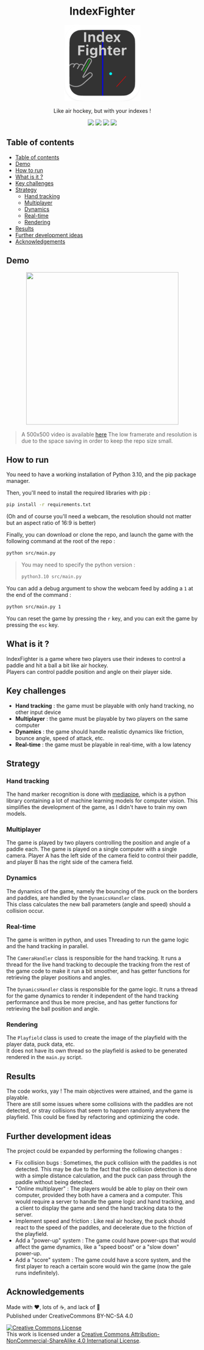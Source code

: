 <h1 align="center">IndexFighter</h1>

<p align="center">
	<img width="200" height="200" margin-right="100%" src="https://github.com/fred-corp/IndexFighter/raw/main/images/icon/index%20fighter.png">
</p>

<p align="center">Like air hockey, but with your indexes !</p>
<p align="center">
<a href="https://github.com/fred-corp/IndexFighter/actions/workflows/codeql.yml"><img src="https://github.com/fred-corp/IndexFighter/actions/workflows/codeql.yml/badge.svg"></a>
<a href="https://github.com/fred-corp/IndexFighter/blob/main/LICENCE"><img src="https://img.shields.io/github/license/fred-corp/indexFighter"></a>
<a href="https://github.com/fred-corp/IndexFighter/issues"><img src="https://img.shields.io/github/issues/fred-corp/indexFighter"></a>
<a href="https://github.com/fred-corp/IndexFighter/commits/main"><img src="https://img.shields.io/github/last-commit/fred-corp/indexFighter"></a>
</p>

## Table of contents

- [Table of contents](#table-of-contents)
- [Demo](#demo)
- [How to run](#how-to-run)
- [What is it ?](#what-is-it-)
- [Key challenges](#key-challenges)
- [Strategy](#strategy)
  - [Hand tracking](#hand-tracking)
  - [Multiplayer](#multiplayer)
  - [Dynamics](#dynamics)
  - [Real-time](#real-time)
  - [Rendering](#rendering)
- [Results](#results)
- [Further development ideas](#further-development-ideas)
- [Acknowledgements](#acknowledgements)

## Demo

<p  align="center"><img width="400" height="400" src="images/Demo.gif"></p>

> A 500x500 video is available [here](images/Demo.mov)
> The low framerate and resolution is due to the space saving in order to keep the repo size small.

## How to run

You need to have a working installation of Python 3.10, and the pip package manager.

Then, you'll need to install the required libraries with pip :

```sh
pip install -r requirements.txt
```

(Oh and of course you'll need a webcam, the resolution should not matter but an aspect ratio of 16:9 is better)

Finally, you can download or clone the repo, and launch the game with the following command at the root of the repo :

```sh
python src/main.py
```

> You may need to specify the python version :
>
> ```sh
> python3.10 src/main.py
> ```

You can add a debug argument to show the webcam feed by adding a `1` at the end of the command :

```sh
python src/main.py 1
```

You can reset the game by pressing the `r` key, and you can exit the game by pressing the `esc` key.

## What is it ?

IndexFighter is a game where two players use their indexes to control a paddle and hit a ball a bit like air hockey.  
Players can control paddle position and angle on their player side.

## Key challenges

- **Hand tracking** : the game must be playable with only hand tracking, no other input device
- **Multiplayer** : the game must be playable by two players on the same computer
- **Dynamics** : the game should handle realistic dynamics like friction, bounce angle, speed of attack, etc.
- **Real-time** : the game must be playable in real-time, with a low latency

## Strategy

### Hand tracking

The hand marker recognition is done with [mediapipe](https://pypi.org/project/mediapipe/), which is a python library containing a lot of machine learning models for computer vision. This simplifies the development of the game, as I didn't have to train my own models.

### Multiplayer

The game is played by two players controlling the position and angle of a paddle each. The game is played on a single computer with a single camera. Player A has the left side of the camera field to control their paddle, and player B has the right side of the camera field.

### Dynamics

The dynamics of the game, namely the bouncing of the puck on the borders and paddles, are handled by the `DynamicsHandler` class.  
This class calculates the new ball parameters (angle and speed) should a collision occur.

### Real-time

The game is written in python, and uses Threading to run the game logic and the hand tracking in parallel.

The `CameraHandler` class is responsible for the hand tracking. It runs a thread for the live hand tracking to decouple the tracking from the rest of the game code to make it run a bit smoother, and has getter functions for retrieving the player positions and angles.

The `DynamicsHandler` class is responsible for the game logic. It runs a thread for the game dynamics to render it independent of the hand tracking performance and thus be more precise, and has getter functions for retrieving the ball position and angle.

### Rendering

The `Playfield` class is used to create the image of the playfield with the player data, puck data, etc.  
It does not have its own thread so the playfield is asked to be generated rendered in the `main.py` script.

## Results

The code works, yay ! The main objectives were attained, and the game is playable.  
There are still some issues where some collisions with the paddles are not detected, or stray collisions that seem to happen randomly anywhere the playfield. This could be fixed by refactoring and optimizing the code.

## Further development ideas

The project could be expanded by performing the following changes :

- Fix collision bugs : Sometimes, the puck collision with the paddles is not detected. This may be due to the fact that the collision detection is done with a simple distance calculation, and the puck can pass through the paddle without being detected.
- "Online multiplayer" : The players would be able to play on their own computer, provided they both have a camera and a computer. This would require a server to handle the game logic and hand tracking, and a client to display the game and send the hand tracking data to the server.
- Implement speed and friction : Like real air hockey, the puck should react to the speed of the paddles, and decelerate due to the friction of the playfield.
- Add a "power-up" system : The game could have power-ups that would affect the game dynamics, like a "speed boost" or a "slow down" power-up.
- Add a "score" system : The game could have a score system, and the first player to reach a certain score would win the game (now the gale runs indefinitely).

## Acknowledgements

Made with ❤️, lots of ☕️, and lack of 🛌  
Published under CreativeCommons BY-NC-SA 4.0

[![Creative Commons License](https://i.creativecommons.org/l/by-nc-sa/4.0/88x31.png)](http://creativecommons.org/licenses/by-nc-sa/4.0/)  
This work is licensed under a [Creative Commons Attribution-NonCommercial-ShareAlike 4.0 International License](http://creativecommons.org/licenses/by-nc-sa/4.0/).
